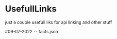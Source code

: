 # UsefullLinks

just a couple usefull liks for api linking and other stuff

#09-07-2022 -- facts.json
